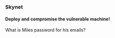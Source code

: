 ### Skynet

#### Deploy and compromise the vulnerable machine!

What is Miles password for his emails?


